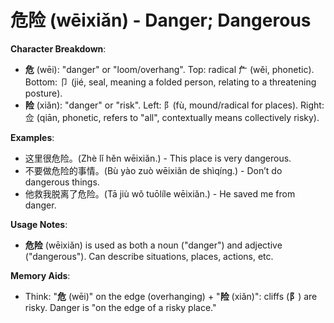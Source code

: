 # **危险 (wēixiǎn) - Danger; Dangerous**

**Character Breakdown**:  
- **危** (wēi): "danger" or "loom/overhang". Top: radical 厃 (wěi, phonetic). Bottom: 卩 (jié, seal, meaning a folded person, relating to a threatening posture).  
- **险** (xiǎn): "danger" or "risk". Left: 阝(fù, mound/radical for places). Right: 佥 (qiān, phonetic, refers to "all", contextually means collectively risky).

**Examples**:  
- 这里很危险。(Zhè lǐ hěn wēixiǎn.) - This place is very dangerous.  
- 不要做危险的事情。(Bù yào zuò wēixiǎn de shìqíng.) - Don’t do dangerous things.  
- 他救我脱离了危险。(Tā jiù wǒ tuōlíle wēixiǎn.) - He saved me from danger.

**Usage Notes**:  
- **危险** (wēixiǎn) is used as both a noun ("danger") and adjective ("dangerous"). Can describe situations, places, actions, etc.

**Memory Aids**:  
- Think: "**危** (wēi)" on the edge (overhanging) + "**险** (xiǎn)": cliffs (**阝**) are risky. Danger is "on the edge of a risky place."